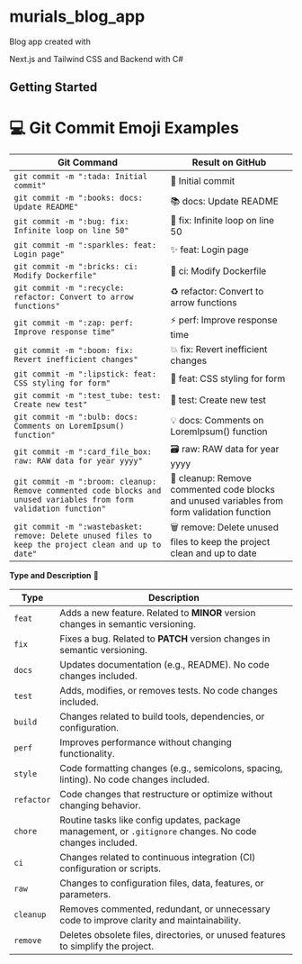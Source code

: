# murials_blog_app

Blog app created with 

Next.js and Tailwind CSS and Backend with C#

## Getting Started

# 💻 Git Commit Emoji Examples

| Git Command | Result on GitHub |
|-------------|------------------|
| `git commit -m ":tada: Initial commit"` | 🎉 Initial commit |
| `git commit -m ":books: docs: Update README"` | 📚 docs: Update README |
| `git commit -m ":bug: fix: Infinite loop on line 50"` | 🐛 fix: Infinite loop on line 50 |
| `git commit -m ":sparkles: feat: Login page"` | ✨ feat: Login page |
| `git commit -m ":bricks: ci: Modify Dockerfile"` | 🧱 ci: Modify Dockerfile |
| `git commit -m ":recycle: refactor: Convert to arrow functions"` | ♻️ refactor: Convert to arrow functions |
| `git commit -m ":zap: perf: Improve response time"` | ⚡ perf: Improve response time |
| `git commit -m ":boom: fix: Revert inefficient changes"` | 💥 fix: Revert inefficient changes |
| `git commit -m ":lipstick: feat: CSS styling for form"` | 💄 feat: CSS styling for form |
| `git commit -m ":test_tube: test: Create new test"` | 🧪 test: Create new test |
| `git commit -m ":bulb: docs: Comments on LoremIpsum() function"` | 💡 docs: Comments on LoremIpsum() function |
| `git commit -m ":card_file_box: raw: RAW data for year yyyy"` | 🗃️ raw: RAW data for year yyyy |
| `git commit -m ":broom: cleanup: Remove commented code blocks and unused variables from form validation function"` | 🧹 cleanup: Remove commented code blocks and unused variables from form validation function |
| `git commit -m ":wastebasket: remove: Delete unused files to keep the project clean and up to date"` | 🗑️ remove: Delete unused files to keep the project clean and up to date |
**Type and Description** 🦄

| **Type**    | **Description** |
|-------------|-----------------|
| `feat`      | Adds a new feature. Related to **MINOR** version changes in semantic versioning. |
| `fix`       | Fixes a bug. Related to **PATCH** version changes in semantic versioning. |
| `docs`      | Updates documentation (e.g., README). No code changes included. |
| `test`      | Adds, modifies, or removes tests. No code changes included. |
| `build`     | Changes related to build tools, dependencies, or configuration. |
| `perf`      | Improves performance without changing functionality. |
| `style`     | Code formatting changes (e.g., semicolons, spacing, linting). No code changes included. |
| `refactor`  | Code changes that restructure or optimize without changing behavior. |
| `chore`     | Routine tasks like config updates, package management, or `.gitignore` changes. No code changes included. |
| `ci`        | Changes related to continuous integration (CI) configuration or scripts. |
| `raw`       | Changes to configuration files, data, features, or parameters. |
| `cleanup`   | Removes commented, redundant, or unnecessary code to improve clarity and maintainability. |
| `remove`    | Deletes obsolete files, directories, or unused features to simplify the project. |
